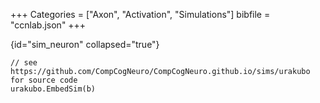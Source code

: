 +++
Categories = ["Axon", "Activation", "Simulations"]
bibfile = "ccnlab.json"
+++

{id="sim_neuron" collapsed="true"}
```Goal
// see https://github.com/CompCogNeuro/CompCogNeuro.github.io/sims/urakubo for source code
urakubo.EmbedSim(b)
```

<div>

</div>
